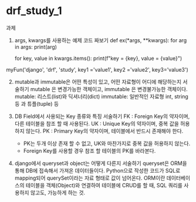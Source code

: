 # drf_study_1
과제

1. args, kwargs를 사용하는 예제 코드 짜보기
def ex(*args, **kwargs):
    for arg in args:
        print(arg)

    for key, value in kwargs.items():
        print(f"key = {key}, value = {value}")

myFun('django', 'drf', 'study', key1 ='value1', key2 ='value2', key3='value3')


2. mutable과 immutable은 어떤 특성이 있고, 어떤 자료형이 어디에 해당하는지 서술하기
mutable 은 변경가능한 객체이고, immutable 은 변경불가능한 객체이다.
mutable: 리스트(list)와 딕셔너리(dict)
immutable: 일반적인 자료형 int, string 등 과 튜플(tuple) 등


3. DB Field에서 사용되는 Key 종류와 특징 서술하기
FK : Foreign Key의 약자이며, 다른 테이블을 참조 할 때 사용된다.
UK : Unique Key의 약자이며, 중복 값을 허용하지 않는다.
PK : Primary Key의 약자이며, 테이블에서 반드시 존재해야 한다.
    - PK는 두개 이상 존재 할 수 없고, UK와 마찬가지로 중복 값을 허용하지 않는다.
    - Foreign Key를 사용할 경우 참조 할 테이블의 PK를 바라본다.


4. django에서 queryset과 object는 어떻게 다른지 서술하기
queryset은 ORM을 통해 DB에 접속해서 가져온 데이터들이다.
Python으로 작성한 코드가 SQL로 mapping되어 querySet이라는 자료 형태로 값이 넘어온다.
ORM이란 데이터베이스의 테이블을 객체(Object)와 연결하여 테이블에 CRUD를 할 때, SQL 쿼리를 사용하지 않고도, 가능하게 하는 것.
